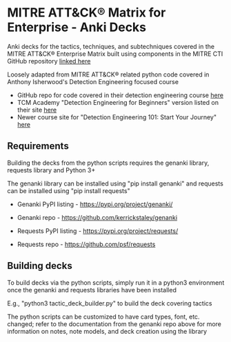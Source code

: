 # MITRE ATT&CK® Matrix for Enterprise - Anki Decks

Anki decks for the tactics, techniques, and subtechniques covered in the MITRE ATT&CK® Enterprise Matrix built using components in the MITRE CTI GitHub repository [linked here](https://github.com/mitre/cti)

Loosely adapted from MITRE ATT&CK® related python code covered in Anthony Isherwood's Detection Engineering focused course 
* GitHub repo for code covered in their detection engineering course [here](https://github.com/isherwood-sec/detection-engineering)
* TCM Academy "Detection Engineering for Beginners" version listed on their site [here](https://aisherwood.me/courses/)
* Newer course site for "Detection Engineering 101: Start Your Journey" [here](https://www.isherwoodsec.com/)

## Requirements

Building the decks from the python scripts requires the genanki library, requests library and Python 3+

The genanki library can be installed using "pip install genanki" and requests can be installed using "pip install requests"

* Genanki PyPI listing - <https://pypi.org/project/genanki/>
* Genanki repo - <https://github.com/kerrickstaley/genanki>

* Requests PyPI listing - <https://pypi.org/project/requests/>
* Requests repo - <https://github.com/psf/requests>

## Building decks

To build decks via the python scripts, simply run it in a python3 environment once the genanki and requests libraries have been installed

E.g., "python3 tactic\_deck\_builder.py" to build the deck covering tactics

The python scripts can be customized to have card types, font, etc. changed; refer to the documentation from the genanki repo above for more information on notes, note models, and deck creation using the library
